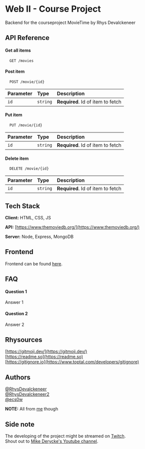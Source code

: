 # Web II - Course Project
Backend for the courseproject MovieTime by Rhys Devalckeneer

## API Reference

#### Get all items

```
  GET /movies
```

#### Post item

```
  POST /movie/{id}
```

| Parameter | Type     | Description                       |
| :-------- | :------- | :-------------------------------- |
| `id`      | `string` | **Required**. Id of item to fetch |


#### Put item 

```
  PUT /movie/{id}
```

| Parameter | Type     | Description                       |
| :-------- | :------- | :-------------------------------- |
| `id`      | `string` | **Required**. Id of item to fetch |

#### Delete item

```
  DELETE /movie/{id}
```

| Parameter | Type     | Description                       |
| :-------- | :------- | :-------------------------------- |
| `id`      | `string` | **Required**. Id of item to fetch |

## Tech Stack

**Client:** HTML, CSS, JS

**API:** [https://www.themoviedb.org/](https://www.themoviedb.org/)

**Server:** Node, Express, MongoDB  

## Frontend
Frontend can be found [here](https://github.com/EHB-MCT/web2-frontend-RhysDevalckeneer).  

## FAQ

#### Question 1

Answer 1

#### Question 2

Answer 2

## Rhysources
[https://gitmoji.dev/](https://gitmoji.dev/)   
[https://readme.so](https://readme.so)   
[https://gitignore.io](https://www.toptal.com/developers/gitignore)

## Authors

[@RhysDevalckeneer](https://github.com/RhysDevalckeneer)   
[@RhysDevalckeneer2](https://github.com/RhysDevalckeneer2)   
[@ecs0w](https://github.com/Ecsowdus)    
   
**NOTE:** All from [me](https://rhys.be/) though

## Side note
The developing of the project might be streamed on [Twitch](https://www.twitch.tv/ecs0w).   
Shout out to [Mike Derycke's Youtube channel](https://www.youtube.com/c/MikeDerycke/videos).